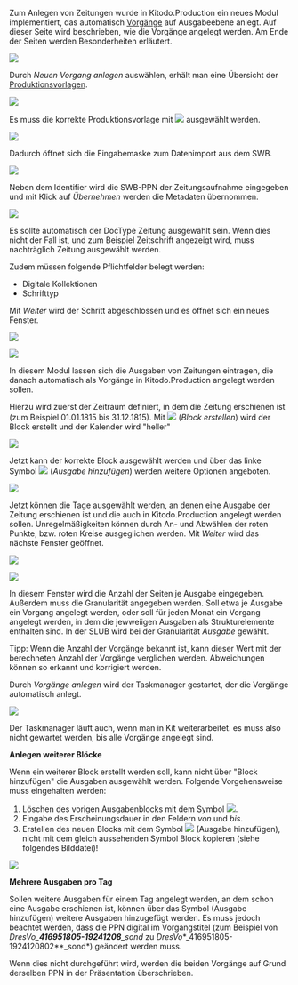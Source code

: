 Zum Anlegen von Zeitungen wurde in Kitodo.Production ein neues Modul implementiert, das automatisch [Vorgänge](https://github.com/kitodo/kitodo-production/wiki/Vorgang) auf Ausgabeebene anlegt. Auf dieser Seite wird beschrieben, wie die Vorgänge angelegt werden. Am Ende der Seiten werden Besonderheiten erläutert. 

![](images/Anlegen_Vorgang_Zeitung_01.jpg)

Durch *Neuen Vorgang anlegen* auswählen, erhält man eine Übersicht der [Produktionsvorlagen](https://github.com/kitodo/kitodo-production/wiki/Produktionsvorlage).

![](images/Anlegen_Vorgang_Zeitung_02.jpg)

Es muss die korrekte Produktionsvorlage mit ![](images/icon21.png) ausgewählt werden.

![](images/Anlegen_Vorgang_Zeitung_03.jpg) 

Dadurch öffnet sich die Eingabemaske zum Datenimport aus dem SWB.

![](images/Anlegen_Vorgang_Zeitung_04.jpg)

Neben dem Identifier wird die SWB-PPN der Zeitungsaufnahme eingegeben und mit Klick auf *Übernehmen* werden die Metadaten übernommen.

![](images/Anlegen_Vorgang_Zeitung_05.jpg)

Es sollte automatisch der DocType Zeitung ausgewählt sein. Wenn dies nicht der Fall ist, und zum Beispiel Zeitschrift angezeigt wird, muss nachträglich Zeitung ausgewählt werden.

Zudem müssen folgende Pflichtfelder belegt werden:

* Digitale Kollektionen
* Schrifttyp

Mit *Weiter* wird der Schritt abgeschlossen und es öffnet sich ein neues Fenster.
 
![](images/Anlegen_Vorgang_Zeitung_06.jpg)

![](images/Anlegen_Vorgang_Zeitung_07.jpg)

In diesem Modul lassen sich die Ausgaben von Zeitungen eintragen, die danach automatisch als Vorgänge in Kitodo.Production angelegt werden sollen.

Hierzu wird zuerst der Zeitraum definiert, in dem die Zeitung erschienen ist (zum Beispiel 01.01.1815 bis 31.12.1815). Mit ![](images/Anlegen_Vorgang_Zeitung_000.jpg) (*Block erstellen*) wird der Block erstellt und der Kalender wird "heller"

![](images/Anlegen_Vorgang_Zeitung_08.jpg)

Jetzt kann der korrekte Block ausgewählt werden und über das linke Symbol ![](images/Anlegen_Vorgang_Zeitung_00.jpg) (*Ausgabe hinzufügen*) werden weitere Optionen angeboten.

![](images/Anlegen_Vorgang_Zeitung_09.jpg)

Jetzt können die Tage ausgewählt werden, an denen eine Ausgabe der Zeitung erschienen ist und die auch in Kitodo.Production angelegt werden sollen. Unregelmäßigkeiten können durch An- und Abwählen der roten Punkte, bzw. roten Kreise ausgeglichen werden. Mit *Weiter* wird das nächste Fenster geöffnet.


 

![](images/Anlegen_Vorgang_Zeitung_10.jpg)

![](images/Anlegen_Vorgang_Zeitung_11.jpg)

In diesem Fenster wird die Anzahl der Seiten je Ausgabe eingegeben. Außerdem muss die Granularität angegeben werden. Soll etwa je Ausgabe ein Vorgang angelegt werden, oder soll für jeden Monat ein Vorgang angelegt werden, in dem die jewweiigen Ausgaben als Strukturelemente enthalten sind. In der SLUB wird bei der Granularität *Ausgabe* gewählt.

Tipp: Wenn die Anzahl der Vorgänge bekannt ist, kann dieser Wert  mit der berechneten Anzahl der Vorgänge verglichen werden. Abweichungen können so erkannt und korrigiert werden.

Durch *Vorgänge anlegen* wird der Taskmanager gestartet, der die Vorgänge automatisch anlegt.

![](images/Anlegen_Vorgang_Zeitung_12.jpg)

Der Taskmanager läuft auch, wenn man in Kit weiterarbeitet. es muss also nicht gewartet werden, bis alle Vorgänge angelegt sind.

 **Anlegen weiterer Blöcke**

Wenn ein weiterer Block erstellt werden soll, kann nicht über "Block hinzufügen" die Ausgaben ausgewählt werden. Folgende Vorgehensweise muss eingehalten werden:

1. Löschen des vorigen Ausgabenblocks mit dem Symbol ![](images/Anlegen_Vorgang_Zeitung_076.jpg).
2. Eingabe des Erscheinungsdauer in den Feldern *von* und *bis*. 
3. Erstellen des neuen Blocks mit dem Symbol ![](images/Anlegen_Vorgang_Zeitung_00.jpg) (Ausgabe hinzufügen), nicht mit dem gleich aussehenden Symbol Block kopieren (siehe folgendes Bilddatei)!

![](images/Anlegen_Vorgang_Zeitung_08.jpg)

**Mehrere Ausgaben pro Tag**

Sollen weitere Ausgaben für einem Tag angelegt werden, an dem schon eine Ausgabe erschienen ist, können über das Symbol (Ausgabe hinzufügen) weitere Ausgaben hinzugefügt werden. Es muss jedoch beachtet werden, dass die PPN digital im Vorgangstitel (zum Beispiel von *DresVo_**416951805-19241208**_sond* zu *DresVo**_416951805-1924120802**_sond*) geändert werden muss.

Wenn dies nicht durchgeführt wird, werden die beiden Vorgänge auf Grund derselben PPN in der Präsentation überschrieben.